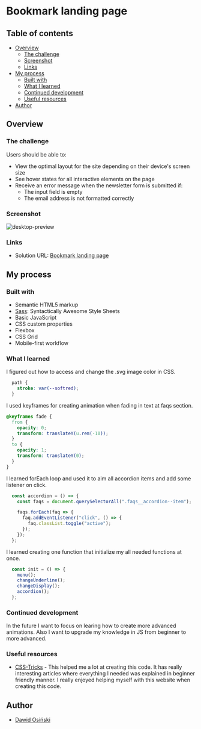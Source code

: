 # Bookmark landing page

## Table of contents

- [Overview](#overview)
  - [The challenge](#the-challenge)
  - [Screenshot](#screenshot)
  - [Links](#links)
- [My process](#my-process)
  - [Built with](#built-with)
  - [What I learned](#what-i-learned)
  - [Continued development](#continued-development)
  - [Useful resources](#useful-resources)
- [Author](#author)

## Overview

### The challenge

Users should be able to:

- View the optimal layout for the site depending on their device's screen size
- See hover states for all interactive elements on the page
- Receive an error message when the newsletter form is submitted if:
  - The input field is empty
  - The email address is not formatted correctly

### Screenshot
![desktop-preview](https://github.com/myers32/Bookmark-landing-page/assets/122280628/bd0cff59-d314-43c2-85a7-b11851bb4b58)

### Links

- Solution URL: [Bookmark landing page](https://myers32.github.io/Bookmark-landing-page/)

## My process

### Built with

- Semantic HTML5 markup
- [Sass](https://sass-lang.com/): Syntactically Awesome Style Sheets 
- Basic JavaScript
- CSS custom properties
- Flexbox
- CSS Grid
- Mobile-first workflow
  
### What I learned

I figured out how to access and change the .svg image color in CSS.

```css
  path {
    stroke: var(--softred);
  }
```

I used keyframes for creating animation when fading in text at faqs section.

```css
@keyframes fade {
  from {
    opacity: 0;
    transform: translateY(u.rem(-10));
  }
  to {
    opacity: 1;
    transform: translateY(0);
  }
}
```

I learned forEach loop and used it to aim all accordion items and add some listener on click.

```js
  const accordion = () => {
    const faqs = document.querySelectorAll(".faqs__accordion--item");

    faqs.forEach(faq => {
      faq.addEventListener("click", () => {
        faq.classList.toggle("active");
      });
    });
  };
```

I learned creating one function that initialize my all needed functions at once.

```js
  const init = () => {
    menu();
    changeUnderline();
    changeDisplay();
    accordion();
  };
```

### Continued development
In the future I want to focus on learing how to create more advanced animations.
Also I want to upgrade my knowledge in JS from beginner to more advanced. 

### Useful resources

- [CSS-Tricks](https://www.css-tricks.com) - This helped me a lot at creating this code. It has really interesting articles where everything I needed was explained in beginner friendly manner. I really enjoyed helping myself with this website when creating this code.

## Author

- [Dawid Osiński](https://github.com/myers32)
